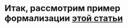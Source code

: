 # Итак, рассмотрим пример формализации [этой статьи](http://www.energystrategy.ru/projects/Energy_21/7-6.pdf)


